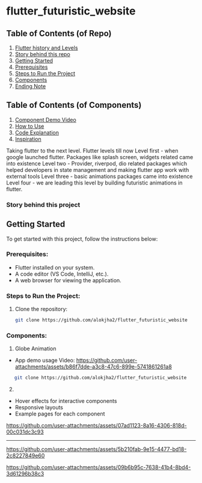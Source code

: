 # flutter_futuristic_website

## Table of Contents (of Repo)

1. [Flutter history and Levels](#project-overview)
2. [Story behind this repo](#getting-started)
3. [Getting Started](#project-structure)
4. [Prerequisites](#components-overview)
5. [Steps to Run the Project](#pages-overview)
6. [Components](#styles-overview)
7. [Ending Note](#styles-overview)

## Table of Contents (of Components)
1. [Component Demo Video]()
2. [How to Use]()
3. [Code Explanation]()
4. [Inspiration]()


Taking flutter to the next level. Flutter levels till now 
Level first - when google launched flutter. Packages like splash screen, widgets related came into existence
Level two - Provider, riverpod, dio related packages which helped developers in state management and making flutter app work with external tools 
Level three - basic animations packages came into existence
Level four - we are leading this level by building futuristic animations in flutter. 



### Story behind this project 


## Getting Started

To get started with this project, follow the instructions below:


### Prerequisites:
- Flutter installed on your system.
- A code editor (VS Code, IntelliJ, etc.).
- A web browser for viewing the application.

### Steps to Run the Project:

1. Clone the repository:
   ```bash
   git clone https://github.com/alokjha2/flutter_futuristic_website

### Components:


1. Globe Animation
- App demo usage Video:
https://github.com/user-attachments/assets/b86f7dde-a3c8-47c6-899e-5741861261a8

```bash
   git clone https://github.com/alokjha2/flutter_futuristic_website
```




2. 
- Hover effects for interactive components
- Responsive layouts
- Example pages for each component


https://github.com/user-attachments/assets/07ad1123-8a16-4306-818d-00c031dc3c93


---




https://github.com/user-attachments/assets/5b210fab-9e15-4477-bd18-2c8227849e60



https://github.com/user-attachments/assets/09b6b95c-7638-41b4-8bd4-3d61296b38c3

